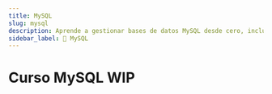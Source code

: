 ```yaml
---
title: MySQL
slug: mysql
description: Aprende a gestionar bases de datos MySQL desde cero, incluyendo instalación, configuración y administración.
sidebar_label: 🐬 MySQL
---
```


# Curso MySQL WIP